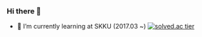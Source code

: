 ### Hi there 👋

<!--
**victolee0/victolee0** is a ✨ _special_ ✨ repository because its `README.md` (this file) appears on your GitHub profile.

Here are some ideas to get you started:

- 🔭 I’m currently working on ...
- 🌱 I’m currently learning ...
- 👯 I’m looking to collaborate on ...
- 🤔 I’m looking for help with ...
- 💬 Ask me about ...
- 📫 How to reach me: ...
- 😄 Pronouns: ...
- ⚡ Fun fact: ...
-->
- 🌱 I’m currently learning at SKKU (2017.03 ~)
[![solved.ac tier](http://mazassumnida.wtf/api/generate_badge?boj=vbnmzx1)](https://solved.ac/vbnmzx1)
